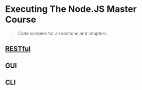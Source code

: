 # Executing The Node.JS Master Course

> Code samples for all sections and chapters.

## [RESTful](https://github.com/dremg/NodeJS-Master-Class/tree/master/myRESTful/)

## GUI

## CLI


